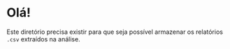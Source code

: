 # Olá!

Este diretório precisa existir para que seja possível armazenar os relatórios `.csv` extraídos na análise.